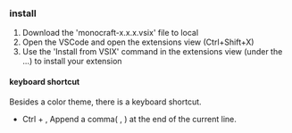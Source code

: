 ### install
1. Download the 'monocraft-x.x.x.vsix' file to local
1. Open the VSCode and open the extensions view (Ctrl+Shift+X)
1. Use the 'Install from VSIX' command in the extensions view (under the ...) to install your extension

#### keyboard shortcut
Besides a color theme, there is a keyboard shortcut.
* Ctrl + ,
Append a comma( , ) at the end of the current line.
